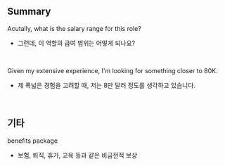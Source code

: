 ## Summary

Acutally, what is the salary range for this role?
- 그런데, 이 역할의 급여 범위는 어떻게 되나요?

<br>

Given my extensive experience, I'm looking for something closer to 80K.
- 제 폭넓은 경험을 고려할 때, 저는 8만 달러 정도를 생각하고 있습니다.

<br>

## 기타

benefits package
- 보험, 퇴직, 휴가, 교육 등과 같은 비금전적 보상
